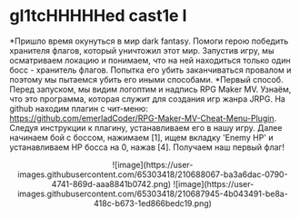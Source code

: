 # gl1tcHHHHHed cast1e I

*Пришло время окунуться в мир dark fantasy.  Помоги герою победить хранителя флагов, который уничтожил этот мир.
Запустив игру, мы осматриваем локацию и понимаем, что на ней находиться только один босс - хранитель флагов. Попытка его убить заканчиваться провалом и поэтому мы пытаемся убить его иными способами.
*Первый способ. Перед запуском, мы видим логоптим и надпись RPG Maker MV. Узнаём, что это программа, которая служит для создания игр жанра JRPG. На github находим плагин с чит-меню: https://github.com/emerladCoder/RPG-Maker-MV-Cheat-Menu-Plugin. Следуя инструкции к плагину, устанавливаем его в нашу игру. Далее начинаем бой с боссом, нажимаем [1], ищем вкладку 'Enemy HP' и устанавливаем HP босса на 0, нажав [4]. Получаем наш первый флаг!
<p align="center">
![image](https://user-images.githubusercontent.com/65303418/210688067-ba3a6dac-0790-4741-869d-aaa8841b0742.png)
![image](https://user-images.githubusercontent.com/65303418/210687945-4b043491-be8a-418c-b673-1ed866bedc19.png)
</p>


